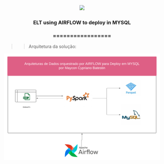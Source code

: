 <h1 align="center">
<img src="https://img.shields.io/static/v1?label=MYSQL%20POR&message=MAYCON%20BATESTIN&color=7159c1&style=flat-square&logo=ghost"/>


<h3> <p align="center">ELT using AIRFLOW to deploy in MYSQL </p> </h3>
<h3> <p align="center"> ================= </p> </h3>

>> Arquitetura da solução:

![delta](img/orquestracao.png)
